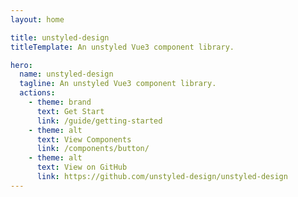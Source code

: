 ```yaml
---
layout: home

title: unstyled-design
titleTemplate: An unstyled Vue3 component library.

hero:
  name: unstyled-design
  tagline: An unstyled Vue3 component library.
  actions:
    - theme: brand
      text: Get Start
      link: /guide/getting-started
    - theme: alt
      text: View Components
      link: /components/button/
    - theme: alt
      text: View on GitHub
      link: https://github.com/unstyled-design/unstyled-design
---
```

